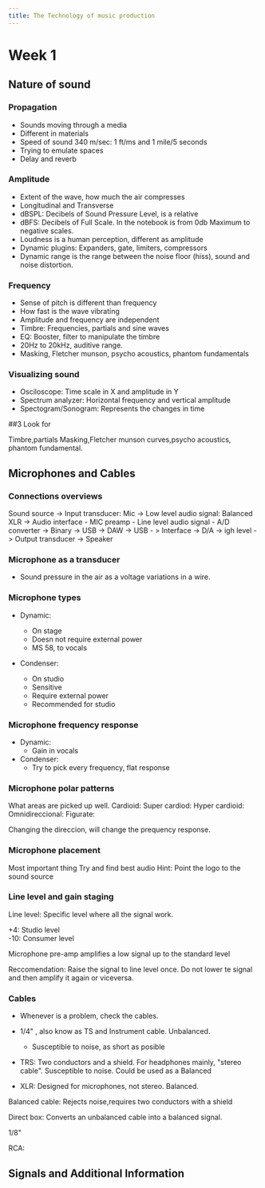 ```yaml
---
title: The Technology of music production
---
```


# Week 1

## Nature of sound

### Propagation

- Sounds moving through a media
- Different in materials
- Speed of sound 340 m/sec: 1 ft/ms and 1 mile/5 seconds
- Trying to emulate spaces
- Delay and reverb

### Amplitude

- Extent of the wave, how much the air compresses
- Longitudinal and Transverse
- dBSPL: Decibels of Sound Pressure Level, is a relative
- dBFS: Decibels of Full Scale. In the notebook is from 0db Maximum to negative scales.
- Loudness is a human perception, different as amplitude
- Dynamic plugins: Expanders, gate, limiters, compressors
- Dynamic range is the range between the noise floor (hiss), sound and noise distortion.

### Frequency

- Sense of pitch is different than frequency
- How fast is the wave vibrating
- Amplitude and frequency are independent
- Timbre: Frequencies, partials and sine waves
- EQ: Booster, filter to manipulate the timbre
- 20Hz to 20kHz, auditive range.
- Masking, Fletcher munson, psycho acoustics, phantom fundamentals

### Visualizing sound

* Osciloscope: Time scale in X and amplitude in Y
* Spectrum analyzer: Horizontal frequency and vertical amplitude
* Spectogram/Sonogram: Represents the changes in time

##3 Look for

Timbre,partials
Masking,Fletcher munson curves,psycho acoustics, phantom fundamental.

## Microphones and Cables

### Connections overviews

Sound source -> Input transducer: Mic -> Low level audio signal: Balanced XLR -> Audio interface - MIC preamp - Line level audio signal - A/D converter -> Binary -> USB -> DAW -> USB - > Interface -> D/A -> igh level -> Output transducer -> Speaker

### Microphone as a transducer

* Sound pressure in the air as a voltage variations in a wire.

### Microphone types

* Dynamic: 
	- On stage
	- Doesn not require external power
	- MS 58, to vocals

* Condenser:
	- On studio
	- Sensitive
	- Require external power
	- Recommended for studio
	
### Microphone frequency response

* Dynamic:
	- Gain in vocals
* Condenser:
	- Try to pick every frequency, flat response
	
### Microphone polar patterns

What areas are picked up well.
Cardioid:
Super cardiod:
Hyper cardioid:
Omnidireccional:
Figurate:

Changing the direccion, will change the prequency response.
	
### Microphone placement

Most important thing
Try and find best audio
Hint: Point the logo to the sound source

### Line level and gain staging

Line level: Specific level where all the signal work.

+4: Studio level  
-10: Consumer level

Microphone pre-amp amplifies a low signal up to the standard level

Reccomendation: Raise the signal to line level once. Do not lower te signal and then amplify it again or viceversa.

### Cables

- Whenever is a problem, check the cables.

- 1/4" , also know as TS and Instrument cable. Unbalanced.
	- Susceptible to noise, as short as posible
	
- TRS: Two conductors and a shield. For headphones mainly, "stereo cable". Susceptible to noise. Could be used as a Balanced

- XLR: Designed for microphones, not stereo. Balanced.

Balanced cable: Rejects noise,requires two conductors with a shield

Direct box: Converts an unbalanced cable into a balanced signal.

1/8"

RCA:

## Signals and Additional Information






